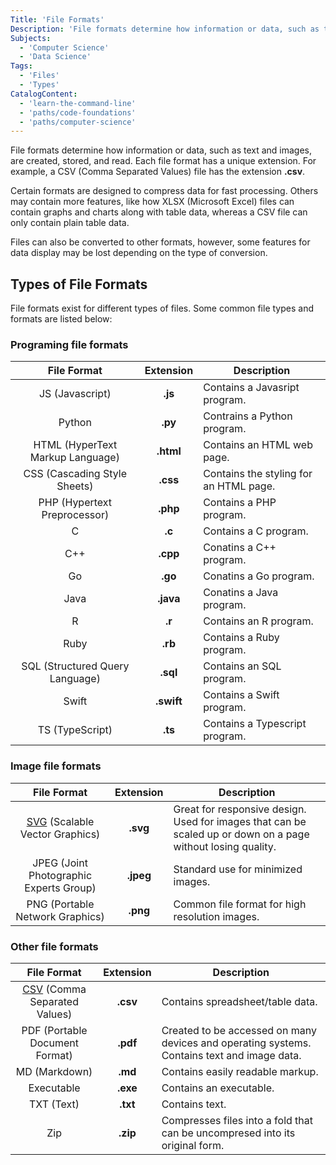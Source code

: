 ```yaml
---
Title: 'File Formats'
Description: 'File formats determine how information or data, such as text and images, are created, stored, and read.'
Subjects:
  - 'Computer Science'
  - 'Data Science'
Tags:
  - 'Files'
  - 'Types'
CatalogContent:
  - 'learn-the-command-line'
  - 'paths/code-foundations'
  - 'paths/computer-science'
---
```


File formats determine how information or data, such as text and images, are created, stored, and read. Each file format has a unique extension. For example, a CSV (Comma Separated Values) file has the extension **.csv**.

Certain formats are designed to compress data for fast processing. Others may contain more features, like how XLSX (Microsoft Excel) files can contain graphs and charts along with table data, whereas a CSV file can only contain plain table data.

Files can also be converted to other formats, however, some features for data display may be lost depending on the type of conversion.

## Types of File Formats

File formats exist for different types of files. Some common file types and formats are listed below:

### Programing file formats

|                                       File Format                                       | Extension | Description                                                                                                  |
| :-------------------------------------------------------------------------------------: | :-------: | ------------------------------------------------------------------------------------------------------------ |
| JS (Javascript)                                                                         | **.js**   | Contains a Javasript program.                                                                                |
| Python                                                                                  | **.py**   | Contrains a Python program.                                                                                  |
| HTML (HyperText Markup Language)                                                        | **.html** | Contains an HTML web page.                                                                                   |
| CSS (Cascading Style Sheets)                                                            | **.css**  | Contains the styling for an HTML page.                                                                       |
| PHP (Hypertext Preprocessor)                                                            | **.php**  | Contains a PHP program.                                                                                      |
| C                                                                                       | **.c**    | Contains a C program.                                                                                        |
| C++                                                                                     | **.cpp**  | Conatins a C++ program.                                                                                      |
| Go                                                                                      | **.go**   | Conatins a Go program.                                                                                       |
| Java                                                                                    | **.java** | Conatins a Java program.                                                                                     |
| R                                                                                       | **.r**    | Contains an R program.                                                                                       |
| Ruby                                                                                    | **.rb**   | Contains a Ruby program.                                                                                     |
| SQL (Structured Query Language)                                                         | **.sql**  | Contains an SQL program.                                                                                     |
| Swift                                                                                   | **.swift**| Contains a Swift program.                                                                                    |
| TS (TypeScript)                                                                         | **.ts**   | Contains a Typescript program.                                                                               |

### Image file formats

|                                       File Format                                       | Extension | Description                                                                                                  |
| :-------------------------------------------------------------------------------------: | :-------: | ------------------------------------------------------------------------------------------------------------ |
| [SVG](https://www.codecademy.com/resources/docs/general/svg) (Scalable Vector Graphics) | **.svg**  | Great for responsive design. Used for images that can be scaled up or down on a page without losing quality. |
| JPEG (Joint Photographic Experts Group)                                                 | **.jpeg** | Standard use for minimized images.                                                                           |
| PNG (Portable Network Graphics)                                                         | **.png**  | Common file format for high resolution images.                                                               |

### Other file formats

|                                       File Format                                       | Extension | Description                                                                                                  |
| :-------------------------------------------------------------------------------------: | :-------: | ------------------------------------------------------------------------------------------------------------ |
| [CSV](https://www.codecademy.com/resources/docs/general/csv) (Comma Separated Values)   | **.csv**  | Contains spreadsheet/table data.                                                                             |
| PDF (Portable Document Format)                                                          | **.pdf**  | Created to be accessed on many devices and operating systems. Contains text and image data.                  |
| MD (Markdown)                                                                           | **.md**   | Contains easily readable markup.                                                                             |
| Executable                                                                              | **.exe**  | Contains an executable.                                                                                     |
| TXT (Text)                                                                              | **.txt**  | Contains text.                                                                                               |
| Zip                                                                                     | **.zip**  | Compresses files into a fold that can be uncompresed into its original form.                                 |
